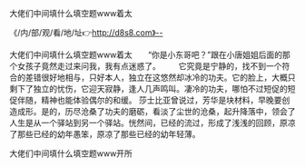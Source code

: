 大佬们中间填什么填空题www着太

《/内/部/观/看/地/址👉http://d8s8.com》--

大佬们中间填什么填空题www着太　　“你是小东哥吧？”跟在小唐姐姐后面的那个女孩子竟然走过来问我，我有点迷惑了。
　　它究竟是宁静的，找不到一个符合的差错很好地相与，只好本人，独立在这悠然却冰冷的功夫。它的脸上，大概只剩下了独立的忧伤，它迎天寂静，逢人几声鸣叫。凄冷的功夫，哪怕不过短促的短促伴随，精神也能体验偶尔的和缓。
莎士比亚曾说过，芳华是块材料，早晚要创造成形。是的，历尽沧桑了功夫的磨砺，看淡了尘世的沧桑，起升降落中，领会了人生是从一个驿站到另一个驿站。恍然间，已经的流过，形成了浅浅的回顾，原凉了那些已经的幼年愚笨，原凉了那些已经的幼年轻薄。





大佬们中间填什么填空题www开所
